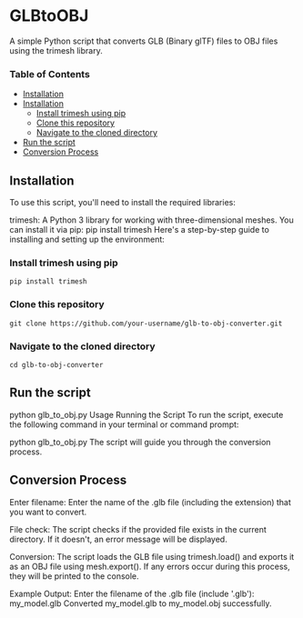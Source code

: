 # GLBtoOBJ
A simple Python script that converts GLB (Binary glTF) files to OBJ files using the trimesh library.

### Table of Contents

* [Installation](#installation)
* [Installation](#Installation)
	+ [Install trimesh using pip](#Install_trimesh_using_pip)
	+ [Clone this repository](#Clone_this_repository)
  + [Navigate to the cloned directory](#Navigate_to_the_cloned_directory)
* [Run the script](#Run_the_script)
* [Conversion Process](#Conversion_Process)
  
##  Installation
To use this script, you'll need to install the required libraries:

trimesh: A Python 3 library for working with three-dimensional meshes. You can install it via pip: pip install trimesh
Here's a step-by-step guide to installing and setting up the environment:

### Install trimesh using pip
```
pip install trimesh
```

### Clone this repository
```
git clone https://github.com/your-username/glb-to-obj-converter.git
```
### Navigate to the cloned directory
```
cd glb-to-obj-converter
```

## Run the script
python glb_to_obj.py
Usage
Running the Script
To run the script, execute the following command in your terminal or command prompt:

python glb_to_obj.py
The script will guide you through the conversion process.

##   Conversion Process
Enter filename: Enter the name of the .glb file (including the extension) that you want to convert.

File check: The script checks if the provided file exists in the current directory. If it doesn't, an error message will be displayed.

Conversion: The script loads the GLB file using trimesh.load() and exports it as an OBJ file using mesh.export(). If any errors occur during this process, they will be printed to the console.

Example Output:
Enter the filename of the .glb file (include '.glb'): my_model.glb
Converted my_model.glb to my_model.obj successfully.
